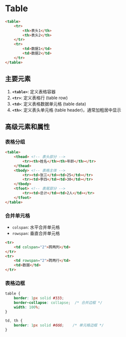 # Table

```html
<table>
    <tr>
        <th>表头1</th>
        <th>表头2</th>
    </tr>
    <tr>
        <td>数据1</td>
        <td>数据2</td>
    </tr>
</table>
```

## 主要元素

1. **`<table>`**: 定义表格容器
2. **`<tr>`**: 定义表格行 (table row)
3. **`<td>`**: 定义表格数据单元格 (table data)
4. **`<th>`**: 定义表头单元格 (table header)，通常加粗居中显示



## 高级元素和属性

### 表格分组

```html
<table>
    <thead> <!-- 表头部分 -->
        <tr><th>姓名</th><th>年龄</th></tr>
    </thead>
    <tbody> <!-- 表格主体 -->
        <tr><td>张三</td><td>25</td></tr>
        <tr><td>李四</td><td>30</td></tr>
    </tbody>
    <tfoot> <!-- 表尾部分 -->
        <tr><td>总计</td><td>2人</td></tr>
    </tfoot>
</table>
```



### 合并单元格

- `colspan`: 水平合并单元格
- `rowspan`: 垂直合并单元格

```html
<tr>
    <td colspan="2">跨两列</td>
</tr>
<tr>
    <td rowspan="2">跨两行</td>
    <td>数据</td>
</tr>
```



### 表格边框

```css
table {
    border: 1px solid #333;
    border-collapse: collapse;  /* 合并边框 */
    width: 100%;
}

td, th {
    border: 1px solid #ddd;    /* 单元格边框 */
}
```

